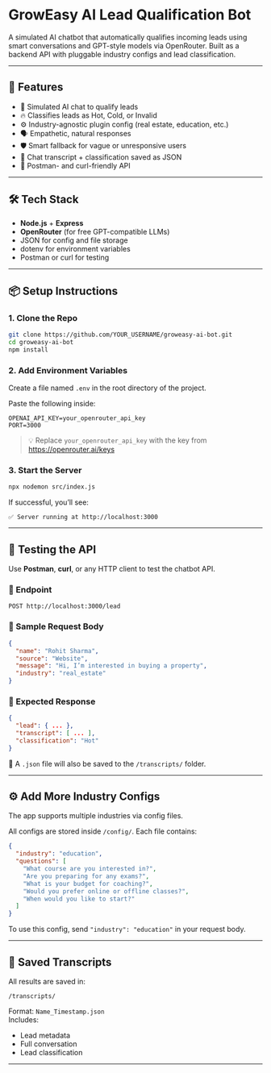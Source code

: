 
# GrowEasy AI Lead Qualification Bot

A simulated AI chatbot that automatically qualifies incoming leads using smart conversations and GPT-style models via OpenRouter. Built as a backend API with pluggable industry configs and lead classification.

---

## 🚀 Features

- 🧠 Simulated AI chat to qualify leads
- 🔥 Classifies leads as Hot, Cold, or Invalid
- ⚙️ Industry-agnostic plugin config (real estate, education, etc.)
- 🗣️ Empathetic, natural responses
- 🛡️ Smart fallback for vague or unresponsive users
- 💾 Chat transcript + classification saved as JSON
- 📡 Postman- and curl-friendly API

---

## 🛠️ Tech Stack

- **Node.js** + **Express**
- **OpenRouter** (for free GPT-compatible LLMs)
- JSON for config and file storage
- dotenv for environment variables
- Postman or curl for testing

---

## 📦 Setup Instructions

### 1. Clone the Repo

```bash
git clone https://github.com/YOUR_USERNAME/groweasy-ai-bot.git
cd groweasy-ai-bot
npm install
```

### 2. Add Environment Variables

Create a file named `.env` in the root directory of the project.

Paste the following inside:

```
OPENAI_API_KEY=your_openrouter_api_key
PORT=3000
```

> 💡 Replace `your_openrouter_api_key` with the key from https://openrouter.ai/keys

### 3. Start the Server

```bash
npx nodemon src/index.js
```

If successful, you’ll see:
```
✅ Server running at http://localhost:3000
```

---

## 🧪 Testing the API

Use **Postman**, **curl**, or any HTTP client to test the chatbot API.

### 🔹 Endpoint
```
POST http://localhost:3000/lead
```

### 🔹 Sample Request Body

```json
{
  "name": "Rohit Sharma",
  "source": "Website",
  "message": "Hi, I’m interested in buying a property",
  "industry": "real_estate"
}
```

### 🔹 Expected Response

```json
{
  "lead": { ... },
  "transcript": [ ... ],
  "classification": "Hot"
}
```

📝 A `.json` file will also be saved to the `/transcripts/` folder.

---

## ⚙️ Add More Industry Configs

The app supports multiple industries via config files.

All configs are stored inside `/config/`. Each file contains:

```json
{
  "industry": "education",
  "questions": [
    "What course are you interested in?",
    "Are you preparing for any exams?",
    "What is your budget for coaching?",
    "Would you prefer online or offline classes?",
    "When would you like to start?"
  ]
}
```

To use this config, send `"industry": "education"` in your request body.

---

## 📁 Saved Transcripts

All results are saved in:

```
/transcripts/
```

Format: `Name_Timestamp.json`  
Includes:
- Lead metadata
- Full conversation
- Lead classification

---

